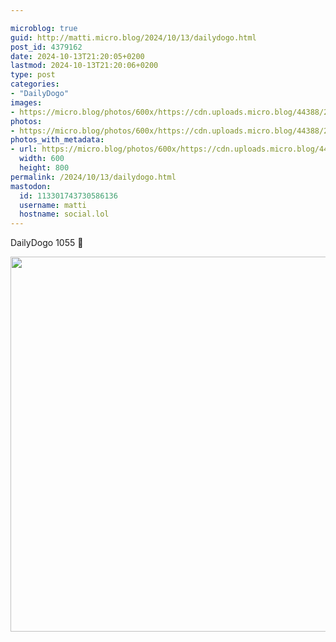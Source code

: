 ```yaml
---

microblog: true
guid: http://matti.micro.blog/2024/10/13/dailydogo.html
post_id: 4379162
date: 2024-10-13T21:20:05+0200
lastmod: 2024-10-13T21:20:06+0200
type: post
categories:
- "DailyDogo"
images:
- https://micro.blog/photos/600x/https://cdn.uploads.micro.blog/44388/2024/9705aa10afaf4222b3c21b41d2d5b272.jpg
photos:
- https://micro.blog/photos/600x/https://cdn.uploads.micro.blog/44388/2024/9705aa10afaf4222b3c21b41d2d5b272.jpg
photos_with_metadata:
- url: https://micro.blog/photos/600x/https://cdn.uploads.micro.blog/44388/2024/9705aa10afaf4222b3c21b41d2d5b272.jpg
  width: 600
  height: 800
permalink: /2024/10/13/dailydogo.html
mastodon:
  id: 113301743730586136
  username: matti
  hostname: social.lol
---
```

DailyDogo 1055 🐶

<img src="https://micro.blog/photos/600x/https://blog.martin-haehnel.de/uploads/2024/9705aa10afaf4222b3c21b41d2d5b272.jpg" width="600" alt="" />
